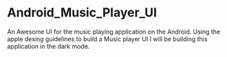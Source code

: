 # Android_Music_Player_UI
An Awesome UI for the music playing application on the Android.
Using the apple desing guidelines to build a Music player UI
I will be building this application in the dark mode.
